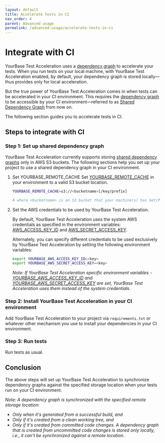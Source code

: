 ```yaml
---
layout: default
title: Accelerate tests in CI
nav_order: 4
parent: Advanced usage
permalink: /advanced-usage/accelerate-tests-in-ci
---
```


# Integrate with CI
YourBase Test Acceleration uses a [dependency graph](../how-it-works.md#dependency-graph) to accelerate your tests. When you run tests on your local machine, with YourBase Test Acceleration enabled, by default, your dependency graph is stored locally—thus provides only for local acceleration.

But the true power of YourBase Test Acceleration comes in when tests can be accelerated in your CI environment. This requires the [dependency graph](../how-it-works.md#dependency-graph) to be accessible by your CI environment—referred to as [Shared Dependency Graph](../how-it-works.md#shared-dependency-graph) from now on.

The following section guides you to accelerate tests in CI.

## Steps to integrate with CI

### Step 1: Set up shared dependency graph
YourBase Test Acceleration currently supports storing [shared dependency graphs](../how-it-works.md#shared-dependency-graph) only in AWS S3 buckets. The following sections help you set up your project to use a shared dependency graph in your CI environment.

1. Set YOURBASE_REMOTE_CACHE
Set [YOURBASE_REMOTE_CACHE](../reference/configuration-options.md#yourbase_remote_cache)  in your environment to a valid S3 bucket location.

    ```sh
    YOURBASE_REMOTE_CACHE=s3://<bucketname>[/key/prefix]
    
    # where <bucketname> is an S3 bucket that your machine(s) has Get/Put/List access to.
    ```

2. Set the AWS credentials to be used by YourBase Test Acceleration.

   By default, YourBase Test Acceleration uses the system AWS credentials as specified in the environment variables: [AWS_ACCESS_KEY_ID](https://docs.aws.amazon.com/cli/latest/userguide/cli-configure-envvars.html#envvars-list) and [AWS_SECRET_ACCESS_KEY](https://docs.aws.amazon.com/cli/latest/userguide/cli-configure-envvars.html#envvars-list). 
   
   Alternately, you can specify different credentials to be used exclusively by YourBase Test Acceleration by setting the following environment variables:
   
   ```sh
   export YOURBASE_AWS_ACCESS_KEY_ID=<key>
   export YOURBASE_AWS_SECRET_ACCESS_KEY=<key>
   ```
       
   _Note: If YourBase Test Acceleration specific environment variables - [YOURBASE_AWS_ACCESS_KEY_ID](../reference/configuration-options.md#yourbase_aws_access_key_id) and [YOURBASE_AWS_SECRET_ACCESS_KEY](../reference/configuration-options.md#yourbase_aws_secret_access_key) are set, YourBase Test Acceleration uses them instead of the system credentials._

### Step 2: Install YourBase Test Acceleration in your CI environment
Add YourBase Test Acceleration to your project via `requirements.txt` or whatever other mechanism you use to install your dependencies in your CI environment.

### Step 3: Run tests
Run tests as usual.

## Conclusion
The above steps will set up YourBase Test Acceleration to synchronize dependency graphs against the specified storage location when your tests run on your CI environment.

_Note:_
_A dependency graph is synchronized with the specified remote storage location:_
- _Only when it's generated from a successful build, and_
- _Only if it's created from a clean working tree, and_
- _Only if it's created from committed code changes. A dependency graph that is created from uncommitted code changes is stored only locally, i.e., it can’t be synchronized against a remote location._